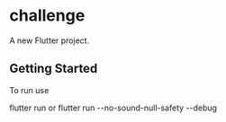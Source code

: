 # challenge

A new Flutter project.

## Getting Started

To run use

flutter run
or
flutter run --no-sound-null-safety --debug

